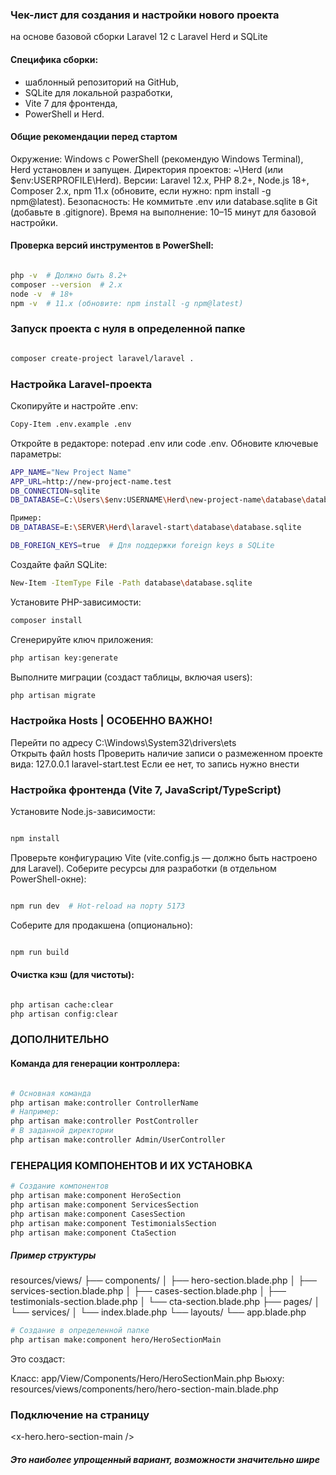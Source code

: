 ### Чек-лист для создания и настройки нового проекта

на основе базовой сборки Laravel 12 с Laravel Herd и SQLite

#### Специфика сборки:

- шаблонный репозиторий на GitHub,
- SQLite для локальной разработки,
- Vite 7 для фронтенда,
- PowerShell и Herd.

#### Общие рекомендации перед стартом

Окружение: Windows с PowerShell (рекомендую Windows Terminal), Herd установлен и запущен.
Директория проектов: ~\Herd (или $env:USERPROFILE\Herd).
Версии: Laravel 12.x, PHP 8.2+, Node.js 18+, Composer 2.x, npm 11.x (обновите, если нужно: npm install -g npm@latest).
Безопасность: Не коммитьте .env или database.sqlite в Git (добавьте в .gitignore).
Время на выполнение: 10–15 минут для базовой настройки.

#### Проверка версий инструментов в PowerShell:

```bash

php -v  # Должно быть 8.2+
composer --version  # 2.x
node -v  # 18+
npm -v  # 11.x (обновите: npm install -g npm@latest)

```

### Запуск проекта с нуля в определенной папке

```bash

composer create-project laravel/laravel .

```

### Настройка Laravel-проекта

Скопируйте и настройте .env:

```bash
Copy-Item .env.example .env
```

Откройте в редакторе: notepad .env или code .env.
Обновите ключевые параметры:

```bash
APP_NAME="New Project Name"
APP_URL=http://new-project-name.test
DB_CONNECTION=sqlite
DB_DATABASE=C:\Users\$env:USERNAME\Herd\new-project-name\database\database.sqlite  # Абсолютный путь

Пример:
DB_DATABASE=E:\SERVER\Herd\laravel-start\database\database.sqlite

DB_FOREIGN_KEYS=true  # Для поддержки foreign keys в SQLite
```

Создайте файл SQLite:

```bash
New-Item -ItemType File -Path database\database.sqlite
```

Установите PHP-зависимости:

```bash
composer install
```

Сгенерируйте ключ приложения:

```bash
php artisan key:generate
```

Выполните миграции (создаст таблицы, включая users):

```bash
php artisan migrate
```

### Настройка Hosts | ОСОБЕННО ВАЖНО!

Перейти по адресу C:\Windows\System32\drivers\ets\
Открыть файл hosts
Проверить наличие записи о размеженном проекте вида: 127.0.0.1 laravel-start.test
Если ее нет, то запись нужно внести

### Настройка фронтенда (Vite 7, JavaScript/TypeScript)

Установите Node.js-зависимости:

```bash

npm install

```

Проверьте конфигурацию Vite (vite.config.js — должно быть настроено для Laravel).
Соберите ресурсы для разработки (в отдельном PowerShell-окне):

```bash

npm run dev  # Hot-reload на порту 5173

```

Соберите для продакшена (опционально):

```bash

npm run build

```

#### Очистка кэш (для чистоты):

```bash

php artisan cache:clear
php artisan config:clear

```

### ДОПОЛНИТЕЛЬНО

#### Команда для генерации контроллера:

```bash

# Основная команда
php artisan make:controller ControllerName
# Например:
php artisan make:controller PostController
# В заданной директории
php artisan make:controller Admin/UserController

```

### ГЕНЕРАЦИЯ КОМПОНЕНТОВ И ИХ УСТАНОВКА

```bash
# Создание компонентов
php artisan make:component HeroSection
php artisan make:component ServicesSection
php artisan make:component CasesSection
php artisan make:component TestimonialsSection
php artisan make:component CtaSection
```

##### Пример структуры

resources/views/
├── components/
│ ├── hero-section.blade.php
│ ├── services-section.blade.php
│ ├── cases-section.blade.php
│ ├── testimonials-section.blade.php
│ └── cta-section.blade.php
├── pages/
│ └── services/
│ └── index.blade.php
└── layouts/
└── app.blade.php

```bash
# Создание в определенной папке
php artisan make:component hero/HeroSectionMain
```

Это создаст:

Класс: app/View/Components/Hero/HeroSectionMain.php
Вьюху: resources/views/components/hero/hero-section-main.blade.php

### Подключение на страницу

<x-hero.hero-section-main />

##### Это наиболее упрощенный вариант, возможности значительно шире
